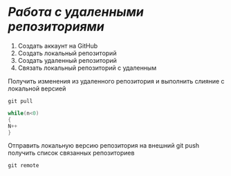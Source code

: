 # ***Работа с удаленными репозиториями***

1. Создать аккаунт на GitHub
2. Создать локальный репозиторий
3. Создать удаленный репозиторий
4. Связать локальный репозиторий с удаленным

Получить изменения из удаленного репозитория и выполнить слияние с локальной версией
```
git pull
```
```C#
while(n<0)
{
N++
}
```
Отправить локальную версию репозитория на внешний git push
 получить список связанных репозиториев
 ```
git remote
```

